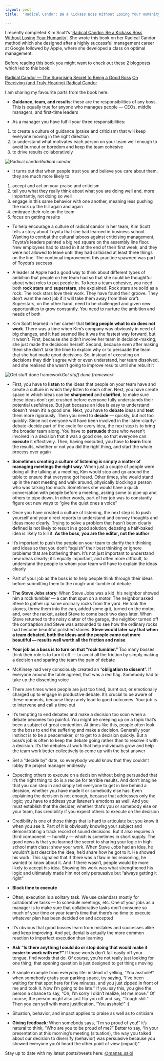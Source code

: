 ```yaml
---
layout: post
title:  "Radical Candor: Be a Kickass Boss Without Losing Your Humanity — Kim Scott"

---
```


I recently completed Kim Scott’s ‘[Radical Candor: Be a Kickass Boss Without Losing Your Humanity](https://www.goodreads.com/book/show/29939161-radical-candor)’. She wrote this book on her Radical Candor method which she designed after a highly successful management career at Google followed by Apple, where she developed a class on optimal management.

Before reading this book you might want to check out these 2 blogposts which led to this book:

[Radical Candor — The Surprising Secret to Being a Good Boss](http://firstround.com/review/radical-candor-the-surprising-secret-to-being-a-good-boss/)
[On Receiving (and Truly Hearing) Radical Candor](http://firstround.com/review/on-receiving-and-truly-hearing-radical-candor/)

I am sharing my favourite parts from the book here.

* **Guidance, team, and results**: these are the responsibilities of any boss. This is equally true for anyone who manages people — CEOs, middle managers, and first-time leaders

* As a manager you have fulfill your three responsibilities:
1) to create a culture of guidance (praise and criticism) that will keep everyone moving in the right direction
2) to understand what motivates each person on your team well enough to avoid burnout or boredom and keep the team cohesive
3) to drive results collaboratively

![Radical candor](https://cdn-images-1.medium.com/max/2000/1*gEoFK1aAcYcZ9JHx6Mm3Xw.png)*Radical candor*

* It turns out that when people trust you and believe you care about them, they are much more likely to
1) accept and act on your praise and criticism
2) tell you what they really think about what you are doing well and, more importantly, not doing so well
3) engage in this same behavior with one another, meaning less pushing the rock up the hill again and again
4) embrace their role on the team
5) focus on getting results

* To help encourage a culture of radical candor in her team, Kim Scott tells a story about Toyota that she had learned in business school. Wanting to combat the cultural taboos against criticising management, Toyota’s leaders painted a big red square on the assembly line floor. New employees had to stand in it at the end of their first week, and they were not allowed to leave until they had criticised at least three things on the line. The continual improvement this practice spawned was part of Toyota’s success

* A leader at Apple had a good way to think about different types of ambition that people on her team had so that she could be thoughtful about what roles to put people in. To keep a team cohesive, you need both **rock stars** and **superstars**, she explained. Rock stars are solid as a rock. The rock stars love their work. They have found their groove. They don’t want the next job if it will take them away from their craft. Superstars, on the other hand, need to be challenged and given new opportunities to grow constantly. You need to nurture the ambition and needs of both

* Kim Scott learned in her career that **telling people what to do does not work**. There was a time when Kim’s company was obviously in need of big changes, and it had seemed like it was the fastest way forward, but it wasn’t. First, because she didn’t involve her team in decision-making; she just made the decisions herself. Second, because even after making them she didn’t take the time to explain why or to persuade the team that she had made good decisions. So, instead of executing on decisions they didn’t agree with or even understand, her team dissolved, and she realised she wasn’t going to improve results until she rebuilt it

![Get stuff done framework](https://cdn-images-1.medium.com/max/2000/1*Q_jJTM7bWl3kRC3rBrT5aw.png)*Get stuff done framework*

* First, you have to **listen** to the ideas that people on your team have and create a culture in which they listen to each other. Next, you have create space in which ideas can be **sharpened** and **clarified**, to make sure these ideas don’t get crushed before everyone fully understands their potential usefulness. But just because an idea is easy to understand doesn’t mean it’s a good one. Next, you have to **debate** ideas and **test** them more rigorously. Then you need to **decide** — quickly, but not too quickly. Since not everyone will have been involved in the listen-clarify-debate-decide part of the cycle for every idea, the next step is to bring the broader team along. You have to **persuade** those who weren’t involved in a decision that it was a good one, so that everyone can **execute** it effectively. Then, having executed, you have to **learn** from the results, whether or not you did the right thing, and start the whole process over again

* **Sometimes creating a culture of listening is simply a matter of managing meetings the right way**. When just a couple of people were doing all the talking at a meeting, Kim would stop and go around the table to ensure that everyone got heard. Other times, she would stand up in the next meeting and walk around, physically blocking a person who was talking too much. Sometimes she would have a quick conversation with people before a meeting, asking some to pipe up and others to pipe down. In other words, part of her job was to constantly figure out new ways to “give the quiet ones a voice”

* Once you have created a culture of listening, the next step is to push yourself and your direct reports to understand and convey thoughts and ideas more clearly. Trying to solve a problem that hasn’t been clearly defined is not likely to result in a good solution; debating a half-baked idea is likely to kill it. **As the boss, you are the editor, not the author**

* It’s important to push the people on your team to clarify their thinking and ideas so that you don’t “squish” their best thinking or ignore problems that are bothering them. It’s not just important to understand new ideas clearly; it’s equally important, and often more difficult, to understand the people to whom your team will have to explain the ideas clearly

* Part of your job as the boss is to help people think through their ideas before submitting them to the rough-and-tumble of debate

* **The Steve Jobs story**: When Steve Jobs was a kid, his neighbor showed him a rock tumbler — a can that spun on a motor. The neighbor asked Steve to gather up some ordinary rocks from the yard. He took the stones, threw them into the can, added some grit, turned on the motor, and, over the racket, asked Steve to come back two days later. When Steve returned to the noisy clatter of the garage, the neighbor turned off the contraption and Steve was astounded to see how the ordinary rocks had become beautiful polished stones. **Steve would later say that when a team debated, both the ideas and the people came out more beautiful — results well worth all the friction and noise**

* **Your job as a boss is to turn on that “rock tumbler.”** Too many bosses think their role is to turn it off — to avoid all the friction by simply making a decision and sparing the team the pain of debate

* McKinsey had very consciously created an “**obligation to dissent**”. If everyone around the table agreed, that was a red flag. Somebody had to take up the dissenting voice

* There are times when people are just too tired, burnt out, or emotionally charged up to engage in productive debate. It’s crucial to be aware of these moments, because they rarely lead to good outcomes. Your job is to intervene and call a time-out

* It’s tempting to end debates and make a decision too soon when a debate becomes too painful. You might be creeping up on a topic that’s been a subject of great contention. At times like this, people often look to the boss to end the suffering and make a decision. Generally your instinct is to be a peacemaker, or to get to a decision quickly. But a boss’s job is often to keep the debate going rather than to resolve it with a decision. It’s the debates at work that help individuals grow and help the team work better collectively to come up with the best answer

* Set a “decide by” date, so everybody would know that they couldn’t lobby the project manager endlessly

* Expecting others to execute on a decision without being persuaded that it’s the right thing to do is a recipe for terrible results. And don’t imagine that you can step in and simply tell everyone to get in line behind a decision, whether you have made it or somebody else has. Even explaining the decision is not enough, because that addresses only the logic; you have to address your listener’s emotions as well. And you must establish that the decider, whether that’s you or somebody else on your team, has credibility if you expect others to execute on the decision

* Credibility is one of those things that is hard to articulate but you know it when you see it. Part of it is obviously knowing your subject and demonstrating a track record of sound decisions. But it also requires a third component — humility — which is sometimes in short supply.
The good news is that you learned the secret to sharing your logic in high school math class: show your work. When Steve Jobs had an idea, he wouldn’t just describe the idea; he’d share how he got to it. He showed his work. This signaled that if there was a flaw in his reasoning, he wanted to know about it. And if there wasn’t, people would be more likely to accept his idea. Showing his work was what strengthened his logic and ultimately made him not only persuasive but “always getting it right”

* **Block time to execute**

* Often, execution is a solitary task. We use calendars mostly for collaborative tasks — to schedule meetings, etc. One of your jobs as a manager is to make sure that collaborative tasks don’t consume so much of your time or your team’s time that there’s no time to execute whatever plan has been decided on and accepted

* It’s obvious that good bosses learn from mistakes and successes alike and keep improving. And yet, denial is actually the more common reaction to imperfect execution than learning

* **Ask “Is there anything I could do or stop doing that would make it easier to work with me?”** If those words don’t fall easily off your tongue, find words that do. Of course, you’re not really just looking for one thing; that opening question is just designed to get things moving

* A simple example from everyday life: instead of yelling, “You asshole!” when somebody grabs your parking space, try saying, “I’ve been waiting for that spot here for five minutes, and you just zipped in front of me and took it. Now I’m going to be late.” If you say this, you give the person a chance to say, “Oh, I’m sorry I didn’t realize, let me move.” Of course, the person might also just flip you off and say, “Tough shit.” Then you can yell with more justification, “You asshole!” :)

* Situation, behavior, and impact applies to praise as well as to criticism

* **Giving feedback:** When somebody says, “I’m so proud of you!” it’s natural to think, “Who are you to be proud of me?” Better to say, “In your presentation at this morning’s meeting (situation), the way you talked about our decision to diversify (behavior) was persuasive because you showed everyone you’d heard the other point of view (impact)”


Stay up to date with my latest posts/tweets here: [@manas_saloi](http://twitter.com/manas_saloi)

